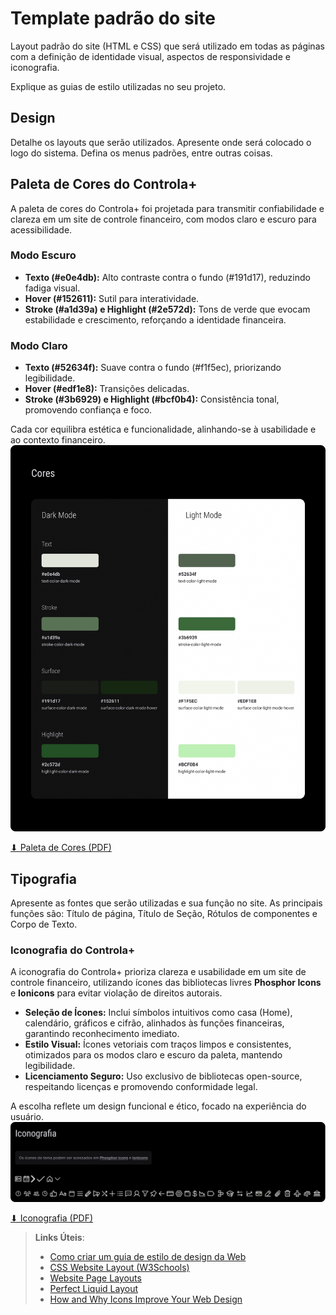 # Template padrão do site

Layout padrão do site (HTML e CSS) que será utilizado em todas as páginas com a definição de identidade visual, aspectos de responsividade e iconografia.

Explique as guias de estilo utilizadas no seu projeto.

## Design

Detalhe os layouts que serão utilizados. Apresente onde será colocado o logo do sistema. Defina os menus padrões, entre outras coisas.


## Paleta de Cores do Controla+
A paleta de cores do Controla+ foi projetada para transmitir confiabilidade e clareza em um site de controle financeiro, com modos claro e escuro para acessibilidade.  

### Modo Escuro
- **Texto (#e0e4db):** Alto contraste contra o fundo (#191d17), reduzindo fadiga visual.  
- **Hover (#152611):** Sutil para interatividade.  
- **Stroke (#a1d39a) e Highlight (#2e572d):** Tons de verde que evocam estabilidade e crescimento, reforçando a identidade financeira.  

### Modo Claro
- **Texto (#52634f):** Suave contra o fundo (#f1f5ec), priorizando legibilidade.  
- **Hover (#edf1e8):** Transições delicadas.  
- **Stroke (#3b6929) e Highlight (#bcf0b4):** Consistência tonal, promovendo confiança e foco.  

Cada cor equilibra estética e funcionalidade, alinhando-se à usabilidade e ao contexto financeiro.
![Paleta de Cores do Controla+](img/paleta-de-cores.jpg)

[⬇ Paleta de Cores (PDF)](https://github.com/ICEI-PUC-Minas-PMV-SI/pmv-si-2025-1-pe1-t7-controla/blob/main/docs/img/paleta-de-cores.pdf)


## Tipografia

Apresente as fontes que serão utilizadas e sua função no site. As principais funções são: Título de página, Título de Seção, Rótulos de componentes e Corpo de Texto.


### Iconografia do Controla+

A iconografia do Controla+ prioriza clareza e usabilidade em um site de controle financeiro, utilizando ícones das bibliotecas livres **Phosphor Icons** e **Ionicons** para evitar violação de direitos autorais.  

- **Seleção de Ícones:** Inclui símbolos intuitivos como casa (Home), calendário, gráficos e cifrão, alinhados às funções financeiras, garantindo reconhecimento imediato.  
- **Estilo Visual:** Ícones vetoriais com traços limpos e consistentes, otimizados para os modos claro e escuro da paleta, mantendo legibilidade.  
- **Licenciamento Seguro:** Uso exclusivo de bibliotecas open-source, respeitando licenças e promovendo conformidade legal.  

A escolha reflete um design funcional e ético, focado na experiência do usuário.
![Iconografia do Controla+](img/Iconografia.png)

[⬇ Iconografia (PDF)](https://github.com/ICEI-PUC-Minas-PMV-SI/pmv-si-2025-1-pe1-t7-controla/blob/main/docs/img/Iconografia.pdf)


> **Links Úteis**:
>
> -  [Como criar um guia de estilo de design da Web](https://edrodrigues.com.br/blog/como-criar-um-guia-de-estilo-de-design-da-web/#)
> - [CSS Website Layout (W3Schools)](https://www.w3schools.com/css/css_website_layout.asp)
> - [Website Page Layouts](http://www.cellbiol.com/bioinformatics_web_development/chapter-3-your-first-web-page-learning-html-and-css/website-page-layouts/)
> - [Perfect Liquid Layout](https://matthewjamestaylor.com/perfect-liquid-layouts)
> - [How and Why Icons Improve Your Web Design](https://usabilla.com/blog/how-and-why-icons-improve-you-web-design/)
